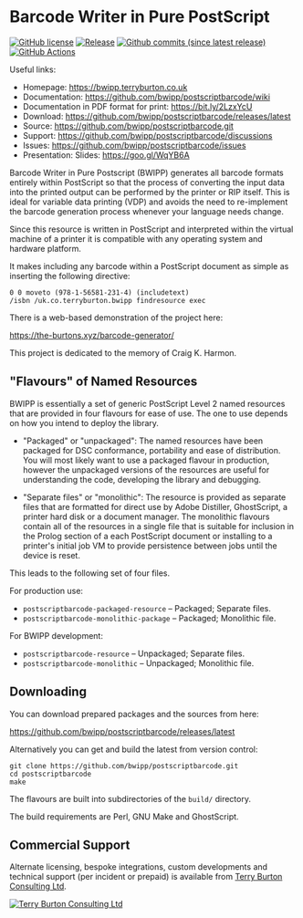Barcode Writer in Pure PostScript
=================================

[![GitHub license](https://img.shields.io/github/license/bwipp/postscriptbarcode.svg)](https://github.com/bwipp/postscriptbarcode/blob/master/LICENSE)
[![Release](https://img.shields.io/github/release/bwipp/postscriptbarcode.svg)](https://github.com/bwipp/postscriptbarcode/releases/latest)
[![Github commits (since latest release)](https://img.shields.io/github/commits-since/bwipp/postscriptbarcode/latest.svg)](https://github.com/bwipp/postscriptbarcode/commits/master)
[![GitHub Actions](https://github.com/bwipp/postscriptbarcode/workflows/BWIPP%20CI/badge.svg?branch=master)](https://github.com/bwipp/postscriptbarcode/actions)

Useful links:

* Homepage: <https://bwipp.terryburton.co.uk>
* Documentation: <https://github.com/bwipp/postscriptbarcode/wiki>
* Documentation in PDF format for print: <https://bit.ly/2LzxYcU>
* Download: <https://github.com/bwipp/postscriptbarcode/releases/latest>
* Source: <https://github.com/bwipp/postscriptbarcode.git>
* Support: <https://github.com/bwipp/postscriptbarcode/discussions>
* Issues: <https://github.com/bwipp/postscriptbarcode/issues>
* Presentation: Slides: <https://goo.gl/WqYB6A>

Barcode Writer in Pure Postscript (BWIPP) generates all barcode formats
entirely within PostScript so that the process of converting the input data
into the printed output can be performed by the printer or RIP itself. This is
ideal for variable data printing (VDP) and avoids the need to re-implement the
barcode generation process whenever your language needs change.

Since this resource is written in PostScript and interpreted within the virtual
machine of a printer it is compatible with any operating system and hardware
platform.

It makes including any barcode within a PostScript document as simple as
inserting the following directive:

    0 0 moveto (978-1-56581-231-4) (includetext)
    /isbn /uk.co.terryburton.bwipp findresource exec

There is a web-based demonstration of the project here:

<https://the-burtons.xyz/barcode-generator/>

This project is dedicated to the memory of Craig K. Harmon.


"Flavours" of Named Resources
-----------------------------

BWIPP is essentially a set of generic PostScript Level 2 named resources that
are provided in four flavours for ease of use. The one to use depends on how
you intend to deploy the library.

* "Packaged" or "unpackaged": The named resources have been packaged for DSC
  conformance, portability and ease of distribution. You will most likely want
  to use a packaged flavour in production, however the unpackaged versions of
  the resources are useful for understanding the code, developing the library
  and debugging.

* "Separate files" or "monolithic": The resource is provided as separate files
  that are formatted for direct use by Adobe Distiller, GhostScript, a printer
  hard disk or a document manager. The monolithic flavours contain all of the
  resources in a single file that is suitable for inclusion in the Prolog
  section of a each PostScript document or installing to a printer's initial
  job VM to provide persistence between jobs until the device is reset.

This leads to the following set of four files.

For production use:

* `postscriptbarcode-packaged-resource` – Packaged; Separate files.
* `postscriptbarcode-monolithic-package` – Packaged; Monolithic file.

For BWIPP development:

* `postscriptbarcode-resource` – Unpackaged; Separate files.
* `postscriptbarcode-monolithic` – Unpackaged; Monolithic file.


Downloading
-----------

You can download prepared packages and the sources from here:

<https://github.com/bwipp/postscriptbarcode/releases/latest>

Alternatively you can get and build the latest from version control:

    git clone https://github.com/bwipp/postscriptbarcode.git
    cd postscriptbarcode
    make

The flavours are built into subdirectories of the `build/` directory.

The build requirements are Perl, GNU Make and GhostScript.


Commercial Support
------------------

Alternate licensing, bespoke integrations, custom developments and technical support (per incident or prepaid) is available from [Terry Burton Consulting Ltd](https://www.terryburton.co.uk).

[![Terry Burton Consulting Ltd](https://www.terryburton.co.uk/logo.png)](https://www.terryburton.co.uk)
